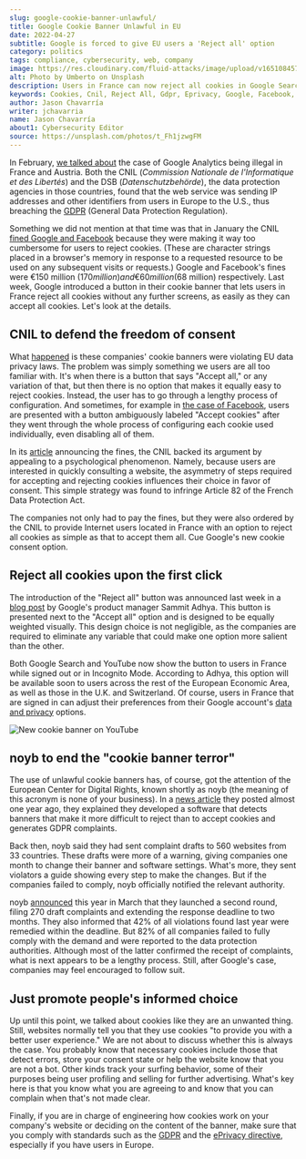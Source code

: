 ```yaml
---
slug: google-cookie-banner-unlawful/
title: Google Cookie Banner Unlawful in EU
date: 2022-04-27
subtitle: Google is forced to give EU users a 'Reject all' option
category: politics
tags: compliance, cybersecurity, web, company
image: https://res.cloudinary.com/fluid-attacks/image/upload/v1651084575/blog/google-cookie-banner-unlawful/cover_cookie.webp
alt: Photo by Umberto on Unsplash
description: Users in France can now reject all cookies in Google Search and YouTube more easily after these services' banners were found to break EU data privacy laws.
keywords: Cookies, Cnil, Reject All, Gdpr, Eprivacy, Google, Facebook, Ethical Hacking, Pentesting
author: Jason Chavarría
writer: jchavarria
name: Jason Chavarría
about1: Cybersecurity Editor
source: https://unsplash.com/photos/t_Fh1jzwgFM
---
```


In February,
[we talked about](../google-analytics-illegal/) the case of Google Analytics
being illegal in France and Austria.
Both the CNIL
(*Commission Nationale de l'Informatique et des Libertés*)
and the DSB
(*Datenschutzbehörde*),
the data protection agencies in those countries,
found that the web service was sending IP addresses
and other identifiers from users in Europe to the U.S.,
thus breaching the [GDPR](../../compliance/gdpr/)
(General Data Protection Regulation).

Something we did not mention at that time was
that in January the CNIL [fined Google and Facebook](https://www.cnil.fr/en/cookies-cnil-fines-google-total-150-million-euros-and-facebook-60-million-euros-non-compliance)
because they were making it way too cumbersome
for users to reject cookies.
(These are character strings placed in a browser's memory
in response to a requested resource
to be used on any subsequent visits or requests.)
Google and Facebook's fines were €150 million ($170 million)
and €60 million ($68 million) respectively.
Last week,
Google introduced a button in their cookie banner
that lets users in France reject all cookies without any further screens,
as easily as they can accept all cookies.
Let's look at the details.

## CNIL to defend the freedom of consent

What [happened](https://www.theverge.com/2022/4/21/23035289/google-reject-all-cookie-button-eu-privacy-data-laws)
is these companies' cookie banners were violating EU data privacy laws.
The problem was simply something we users are all too familiar with.
It's when there is a button that says "Accept all,"
or any variation of that,
but then there is no option
that makes it equally easy to reject cookies.
Instead,
the user has to go through a lengthy process of configuration.
And sometimes,
for example in [the case of Facebook](https://www.dataprotectionreport.com/2022/02/rejecting-cookies-should-be-as-easy-as-accepting-cookies-new-sanctions-by-the-french-authority-cnil/),
users are presented with a button
ambiguously labeled "Accept cookies"
after they went through the whole process
of configuring each cookie used individually,
even disabling all of them.

In its [article](https://www.cnil.fr/en/cookies-cnil-fines-google-total-150-million-euros-and-facebook-60-million-euros-non-compliance)
announcing the fines,
the CNIL backed its argument
by appealing to a psychological phenomenon.
Namely,
because users are interested in quickly consulting a website,
the asymmetry of steps required for accepting
and rejecting cookies
influences their choice in favor of consent.
This simple strategy was found to infringe Article 82
of the French Data Protection Act.

The companies not only had to pay the fines,
but they were also ordered by the CNIL
to provide Internet users located in France
with an option to reject all cookies
as simple as that to accept them all.
Cue Google's new cookie consent option.

<div>
<cta-banner
buttontxt="Read more"
link="/solutions/security-testing/"
title="Get started with Fluid Attacks' Security Testing solution right now"
/>
</div>

## Reject all cookies upon the first click

The introduction of the "Reject all" button was announced last week
in a [blog post](https://blog.google/around-the-globe/google-europe/new-cookie-choices-in-europe/)
by Google's product manager Sammit Adhya.
This button is presented next to the "Accept all" option
and is designed to be equally weighted visually.
This design choice is not negligible,
as the companies are required to eliminate any variable
that could make one option more salient than the other.

Both Google Search and YouTube now show the button to users in France
while signed out or in Incognito Mode.
According to Adhya,
this option will be available soon
to users across the rest of the European Economic Area,
as well as those in the U.K. and Switzerland.
Of course,
users in France that are signed in can adjust their preferences
from their Google account's [data and privacy](https://myaccount.google.com/data-and-privacy)
options.

<div class="imgblock">

![New cookie banner on YouTube](https://res.cloudinary.com/fluid-attacks/image/upload/v1651084752/blog/google-cookie-banner-unlawful/cookie-figure-1.webp)

</div>

## noyb to end the "cookie banner terror"

The use of unlawful cookie banners has,
of course,
got the attention of the European Center for Digital Rights,
known shortly as noyb
(the meaning of this acronym is none of your business).
In a [news article](https://noyb.eu/en/noyb-aims-end-cookie-banner-terror-and-issues-more-500-gdpr-complaints)
they posted almost one year ago,
they explained
they developed a software
that detects banners
that make it more difficult to reject
than to accept cookies
and generates GDPR complaints.

Back then,
noyb said they had sent complaint drafts to 560 websites from 33 countries.
These drafts were more of a warning,
giving companies one month to change their banner
and software settings.
What's more,
they sent violators a guide showing every step to make the changes.
But if the companies failed to comply,
noyb officially notified the relevant authority.

noyb [announced](https://noyb.eu/en/more-cookie-banners-go-second-wave-complaints-underway)
this year in March
that they launched a second round,
filing 270 draft complaints
and extending the response deadline to two months.
They also informed
that 42% of all violations found last year were remedied within the deadline.
But 82% of all companies failed to fully comply with the demand
and were reported to the data protection authorities.
Although most of the latter confirmed the receipt of complaints,
what is next appears to be a lengthy process.
Still,
after Google's case,
companies may feel encouraged to follow suit.

## Just promote people's informed choice

Up until this point,
we talked about cookies like they are an unwanted thing.
Still,
websites normally tell you that they use cookies
"to provide you with a better user experience."
We are not about to discuss whether this is always the case.
You probably know
that necessary cookies include those that detect errors,
store your consent state
or help the website know that you are not a bot.
Other kinds track your surfing behavior,
some of their purposes being user profiling
and selling for further advertising.
What's key here is that you know what you are agreeing to
and know that you can complain when that's not made clear.

Finally,
if you are in charge of engineering how cookies work
on your company's website
or deciding on the content of the banner,
make sure that you comply with standards
such as the [GDPR](https://docs.fluidattacks.com/criteria/compliance/gdpr)
and the [ePrivacy directive](https://docs.fluidattacks.com/criteria/compliance/eprivacy),
especially if you have users in Europe.
